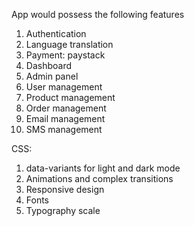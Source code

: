 App would possess the following features

1. Authentication
2. Language translation
3. Payment: paystack
4. Dashboard
5. Admin panel
6. User management
7. Product management
8. Order management
9. Email management
10. SMS management

CSS:

1. data-variants for light and dark mode
2. Animations and complex transitions
3. Responsive design
4. Fonts
5. Typography scale
